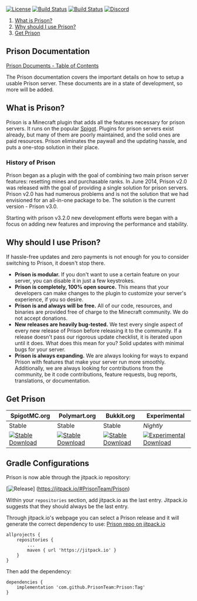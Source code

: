 [![License](https://img.shields.io/badge/license-GPL%20License%20v3-blue.svg)](LICENSE.md)
[![Build Status](https://github.com/PrisonTeam/Prison/workflows/Prison%20Build/badge.svg)](https://github.com/PrisonTeam/Prison/actions?query=workflow%3A%22Prison+Build%22)
[![Build Status](https://travis-ci.org/MC-Prison/Prison.svg?branch=master)](https://travis-ci.org/MC-Prison/Prison)
[![Discord](https://discordapp.com/api/guilds/332602419483770890/widget.png)](https://discord.gg/DCJ3j6r)

1. [What is Prison?](#what-is-prison)
2. [Why should I use Prison?](#why-should-i-use-prison)
3. [Get Prison](#get-prison)

## Prison Documentation

[Prison Documents - Table of Contents](prison_docs_000_toc.md)

The Prison documentation covers the important details on how to setup a usable Prison server.
These documents are in a state of development, so more will be added.

## What is Prison?

Prison is a Minecraft plugin that adds all the features necessary for prison servers. It runs on the popular [Spigot](http://spigotmc.org). Plugins for prison servers exist already, but many of them are poorly maintained, and the solid ones are paid resources. Prison eliminates the paywall and the updating hassle, and puts a one-stop solution in their place.

### History of Prison

Prison began as a plugin with the goal of combining two main prison server features: resetting mines and purchasable ranks. In June 2014, Prison v2.0 was released with the goal of providing a single solution for prison servers. Prison v2.0 has had numerous problems and is not the solution that we had envisioned for an all-in-one package to be. The solution is the current version - Prison v3.0.

Starting with prison v3.2.0 new development efforts were began with a focus on adding new features
and improving the performance and stability.

## Why should I use Prison?

If hassle-free updates and zero payments is not enough for you to consider switching to Prison, it doesn't stop there.

* **Prison is modular.** If you don't want to use a certain feature on your server, you can disable it in just a few keystrokes.
* **Prison is completely, 100% open source.** This means that your developers can make changes to the plugin to customize your server's experience, if you so desire.
* **Prison is and always will be free.** All of our code, resources, and binaries are provided free of charge to the Minecraft community. We do not accept donations.
* **New releases are heavily bug-tested.** We test every single aspect of every new release of Prison before releasing it to the community. If a release doesn't pass our rigorous update checklist, it is iterated upon until it does. What does this mean for you? Solid updates with minimal bugs for your server.
* **Prison is always expanding.** We are always looking for ways to expand Prison with features that make your server run more smoothly. Additionally, we are always looking for contributions from the community, be it code contributions, feature requests, bug reports, translations, or documentation.


## Get Prison


| SpigotMC.org | Polymart.org | Bukkit.org | Experimental |
| ------------ | ------------ | ---------- | ------------ |
|    Stable    |    Stable    |   Stable   |    *Nightly*  |
| [![Stable Download](https://img.shields.io/badge/download-stable-44cc11.svg)](https://www.spigotmc.org/resources/prison.1223/) | [![Stable Download](https://img.shields.io/badge/download-stable-44cc11.svg)](https://polymart.org/resource/prison-1-8-x-1-16-5.678/updates) | [![Stable Download](https://img.shields.io/badge/download-stable-44cc11.svg)](https://dev.bukkit.org/projects/mc-prison-v3) | [![Experimental Download](https://img.shields.io/badge/download-experimental-red.svg)](https://ci.appveyor.com/project/faizaand/prison/build/artifacts) | 




## Gradle Configurations

Prison is now able through the jitpack.io repository:

[![Release](https://jitpack.io/v/User/Repo.svg)]
(https://jitpack.io/#PrisonTeam/Prison)


Within your `repositories` section, add jitpack.io as the last entry.  Jitpack.io suggests that they should always be the last entry.


Through jitpack.io's webpage you can select a Prison release and it will generate the correct dependency to use: [Prison repo on jitpack.io](https://jitpack.io/#PrisonTeam/Prison)


```
allprojects {
	repositories {
		...
		maven { url 'https://jitpack.io' }
	}
}
```

Then add the dependency:

```
dependencies {
	implementation 'com.github.PrisonTeam:Prison:Tag'
}
```
